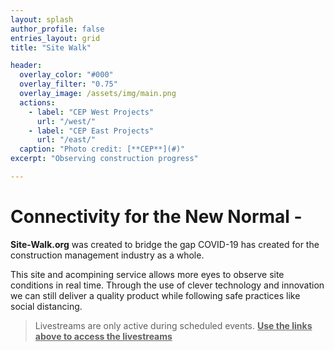 ```yaml
---
layout: splash
author_profile: false
entries_layout: grid
title: "Site Walk"

header:
  overlay_color: "#000"
  overlay_filter: "0.75"
  overlay_image: /assets/img/main.png
  actions:
    - label: "CEP West Projects"
      url: "/west/"
    - label: "CEP East Projects"
      url: "/east/"
  caption: "Photo credit: [**CEP**](#)"
excerpt: "Observing construction progress"

---
```



# Connectivity for the New Normal - 

**Site-Walk.org** was created to bridge the gap COVID-19 has created for the construction management industry as a whole. 

This site and acompining service allows more eyes to observe site conditions in real time. Through the use of clever technology and innovation we can still deliver a quality product while following safe practices like social distancing. 

> Livestreams are only active during scheduled events. **<ins> Use the links above to access the livestreams </ins>** 

